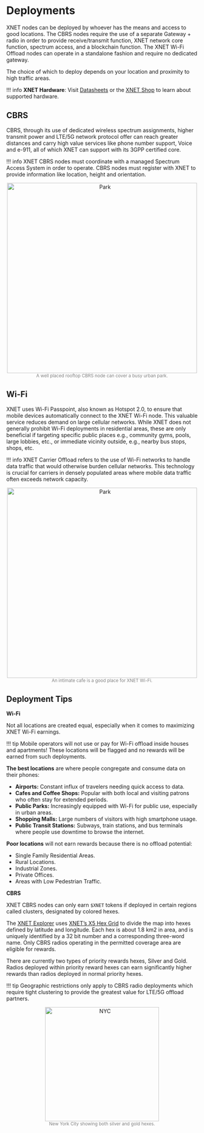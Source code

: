
# Deployments

XNET nodes can be deployed by whoever has the means and access to good locations. The CBRS nodes require the use of a separate Gateway + radio in order to provide receive/transmit function, XNET network core function, spectrum access, and a blockchain function. The XNET Wi-Fi Offload nodes can operate in a standalone fashion and require no dedicated gateway. 

The choice of which to deploy depends on your location and proximity to high traffic areas. 

!!! info
    **XNET Hardware**: Visit [Datasheets](/tech/datasheet/) or the [XNET Shop](https://shop.xnet.company) to learn about supported hardware.

## CBRS

CBRS, through its use of dedicated wireless spectrum assignments, higher transmit power and LTE/5G network protocol offer can reach greater distances and carry high value services like phone number support, Voice and e-911, all of which XNET can support with its 3GPP certified core. 

!!! info 
    XNET CBRS nodes must coordinate with a managed Spectrum Access System in order to operate. CBRS nodes must register with XNET to provide information like location, height and orientation. 

<p style="text-align: center;">
  <a href="/overview/park.png" data-fancybox="gallery">
    <img src="/img/overview/park.png" alt="Park" style="width: 500px;" />
  </a>
  <br />
  <span style="font-size: smaller; color: gray;">A well placed rooftop CBRS node can cover a busy urban park.</span>
</p>


## Wi-Fi 

XNET uses Wi-Fi Passpoint, also known as Hotspot 2.0, to ensure that mobile devices automatically connect to the XNET Wi-Fi node. This valuable service reduces demand  on large cellular networks. While XNET does not generally prohibit Wi-Fi deployments in residential areas, these are only beneficial if targeting specific public places e.g., community gyms, pools, large lobbies, etc., or immediate vicinity outside, e.g., nearby bus stops, shops, etc.

!!! info 
    XNET Carrier Offload refers to the use of Wi-Fi networks to handle data traffic that would otherwise burden cellular networks. This technology is crucial for carriers in densely populated areas where mobile data traffic often exceeds network capacity.

<p style="text-align: center;">
  <a href="/overview/cafe.png" data-fancybox="gallery">
    <img src="/img/overview/cafe.png" alt="Park" style="width: 500px;" />
  </a>
  <br />
  <span style="font-size: smaller; color: gray;">An intimate cafe is a good place for XNET Wi-Fi.</span>
</p>
  


## Deployment Tips


**Wi-Fi**

Not all locations are created equal, especially when it comes to maximizing XNET Wi-Fi earnings. 

!!! tip 
    Mobile operators will not use or pay for Wi-Fi offload inside houses and apartments! These locations will be flagged and no rewards will be earned from such deployments.

**The best locations** are where people congregate and consume data on their phones: 

- **Airports:** Constant influx of travelers needing quick access to data.
- **Cafes and Coffee Shops:** Popular with both local and visiting patrons who often stay for extended periods.
- **Public Parks:** Increasingly equipped with Wi-Fi for public use, especially in urban areas.
- **Shopping Malls:** Large numbers of visitors with high smartphone usage.
- **Public Transit Stations:** Subways, train stations, and bus terminals where people use downtime to browse the internet.


**Poor locations** will not earn rewards because there is no offload potential: 

- Single Family Residential Areas.
- Rural Locations.
- Industrial Zones.
- Private Offices.
- Areas with Low Pedestrian Traffic.


**CBRS**

XNET CBRS nodes can only earn `$XNET` tokens if deployed in certain regions called clusters, designated by colored hexes. 

The [XNET Explorer](https://explorer.xnetmobile.com/) uses [XNET’s X5 Hex Grid](https://github.com/xnet-mobile/geometry) to divide the map into hexes defined by latitude and longitude. Each hex is about 1.8 km2 in area, and is uniquely identified by a 32 bit number and a corresponding three-word name.  Only CBRS radios operating in the permitted coverage area are eligible for rewards.

There are currently two types of priority rewards hexes, Silver and Gold. Radios deployed within priority reward hexes can earn significantly higher rewards than radios deployed in normal priority hexes.

!!! tip
    Geographic restrictions only apply to CBRS radio deployments which require tight clustering to provide the greatest value for LTE/5G offload partners. 

<p style="text-align: center;">
  <a href="/overview/hexes.png" data-fancybox="gallery">
    <img src="/img/overview/hexes.png" alt="NYC" style="width: 300px;" />
  </a>
  <br />
  <span style="font-size: smaller; color: gray;">New York City showing both silver and gold hexes.</span>
</p>